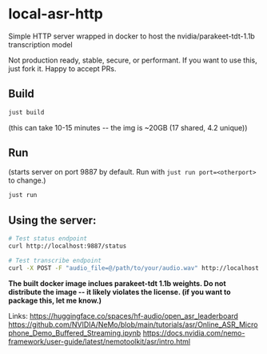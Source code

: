 # local-asr-http
Simple HTTP server wrapped in docker to host the nvidia/parakeet-tdt-1.1b transcription model

Not production ready, stable, secure, or performant. If you want to use this, just fork it. Happy to accept PRs.

## Build

```sh
just build
```
(this can take 10-15 minutes -- the img is ~20GB (17 shared, 4.2 unique))


## Run

(starts server on port 9887 by default. Run with `just run port=<otherport>` to change.)
```sh
just run
```

## Using the server:
```sh
# Test status endpoint
curl http://localhost:9887/status

# Test transcribe endpoint
curl -X POST -F "audio_file=@/path/to/your/audio.wav" http://localhost:9887/transcribe
```




**The built docker image inclues parakeet-tdt 1.1b weights. Do not distribute the image -- it likely violates the license. (if you want to package this, let me know.)**


Links:
https://huggingface.co/spaces/hf-audio/open_asr_leaderboard
https://github.com/NVIDIA/NeMo/blob/main/tutorials/asr/Online_ASR_Microphone_Demo_Buffered_Streaming.ipynb
https://docs.nvidia.com/nemo-framework/user-guide/latest/nemotoolkit/asr/intro.html
